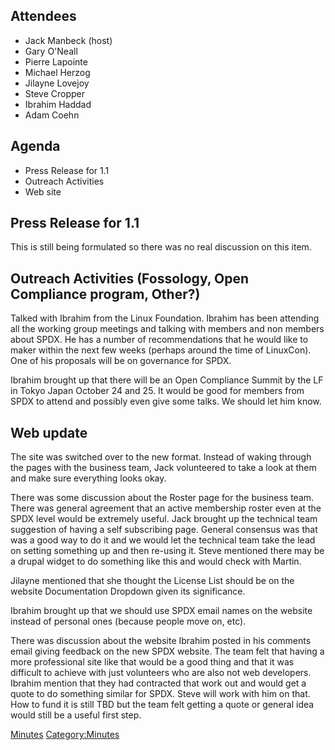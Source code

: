 ## Attendees

  - Jack Manbeck (host)
  - Gary O'Neall
  - Pierre Lapointe
  - Michael Herzog
  - Jilayne Lovejoy
  - Steve Cropper
  - Ibrahim Haddad
  - Adam Coehn

## Agenda

  - Press Release for 1.1
  - Outreach Activities
  - Web site

## Press Release for 1.1

This is still being formulated so there was no real discussion on this
item.

## Outreach Activities (Fossology, Open Compliance program, Other?)

Talked with Ibrahim from the Linux Foundation. Ibrahim has been
attending all the working group meetings and talking with members and
non members about SPDX. He has a number of recommendations that he would
like to maker within the next few weeks (perhaps around the time of
LinuxCon). One of his proposals will be on governance for SPDX.

Ibrahim brought up that there will be an Open Compliance Summit by the
LF in Tokyo Japan October 24 and 25. It would be good for members from
SPDX to attend and possibly even give some talks. We should let him
know.

## Web update

The site was switched over to the new format. Instead of waking through
the pages with the business team, Jack volunteered to take a look at
them and make sure everything looks okay.

There was some discussion about the Roster page for the business team.
There was general agreement that an active membership roster even at the
SPDX level would be extremely useful. Jack brought up the technical team
suggestion of having a self subscribing page. General consensus was that
was a good way to do it and we would let the technical team take the
lead on setting something up and then re-using it. Steve mentioned there
may be a drupal widget to do something like this and would check with
Martin.

Jilayne mentioned that she thought the License List should be on the
website Documentation Dropdown given its significance.

Ibrahim brought up that we should use SPDX email names on the website
instead of personal ones (because people move on, etc).

There was discussion about the website Ibrahim posted in his comments
email giving feedback on the new SPDX website. The team felt that having
a more professional site like that would be a good thing and that it was
difficult to achieve with just volunteers who are also not web
developers. Ibrahim mention that they had contracted that work out and
would get a quote to do something similar for SPDX. Steve will work with
him on that. How to fund it is still TBD but the team felt getting a
quote or general idea would still be a useful first step.

[Minutes](Category:Business "wikilink")
[Category:Minutes](Category:Minutes "wikilink")
